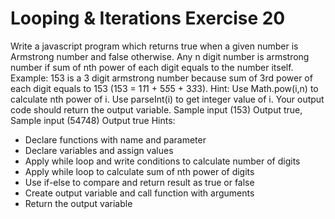 # Looping & Iterations Exercise 20

Write a javascript program which returns true when a given number is Armstrong number and false otherwise. Any n digit number is armstrong number if sum of nth power of each digit equals to the number itself. Example: 153 is a 3 digit armstrong number because sum of 3rd power of each digit equals to 153 (153 = 1*1*1 + 5*5*5 + 3*3*3). Hint: Use Math.pow(i,n) to calculate nth power of i. Use parseInt(i) to get integer value of i. Your output code should return the output variable.
 Sample input (153)  Output true, Sample input (54748) Output true
Hints:

- Declare functions with name and parameter
- Declare variables and assign values
- Apply while loop and write conditions to calculate number of digits
- Apply while loop to calculate sum of nth power of digits
- Use if-else to compare and return result as true or false
- Create output variable and call function with arguments
- Return the output variable